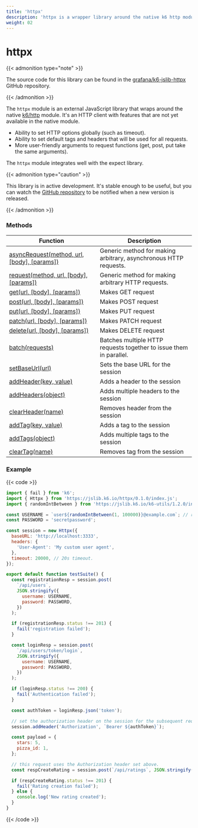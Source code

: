 ```yaml
---
title: 'httpx'
description: 'httpx is a wrapper library around the native k6 http module'
weight: 02
---
```


# httpx

{{< admonition type="note" >}}

The source code for this library can be found in the [grafana/k6-jslib-httpx](https://github.com/k6io/k6-jslib-httpx) GitHub repository.

{{< /admonition >}}

The `httpx` module is an external JavaScript library that wraps around the native [k6/http](https://grafana.com/docs/k6/<K6_VERSION>/javascript-api/k6-http) module.
It's an HTTP client with features that are not yet available in the native module.

- Ability to set HTTP options globally (such as timeout).
- Ability to set default tags and headers that will be used for all requests.
- More user-friendly arguments to request functions (get, post, put take the same arguments).

The `httpx` module integrates well with the expect library.

{{< admonition type="caution" >}}

This library is in active development. It's stable enough to be useful, but you can watch the [GitHub repository](https://github.com/k6io/k6-jslib-httpx) to be notified when a new version is released.

{{< /admonition >}}

### Methods

| Function                                                                                                                        | Description                                                        |
| ------------------------------------------------------------------------------------------------------------------------------- | ------------------------------------------------------------------ |
| [asyncRequest(method, url, [body], [params])](https://grafana.com/docs/k6/<K6_VERSION>/javascript-api/jslib/httpx/asyncrequest) | Generic method for making arbitrary, asynchronous HTTP requests.   |
| [request(method, url, [body], [params])](https://grafana.com/docs/k6/<K6_VERSION>/javascript-api/jslib/httpx/request)           | Generic method for making arbitrary HTTP requests.                 |
| [get(url, [body], [params])](https://grafana.com/docs/k6/<K6_VERSION>/javascript-api/jslib/httpx/get)                           | Makes GET request                                                  |
| [post(url, [body], [params])](https://grafana.com/docs/k6/<K6_VERSION>/javascript-api/jslib/httpx/post)                         | Makes POST request                                                 |
| [put(url, [body], [params])](https://grafana.com/docs/k6/<K6_VERSION>/javascript-api/jslib/httpx/put)                           | Makes PUT request                                                  |
| [patch(url, [body], [params])](https://grafana.com/docs/k6/<K6_VERSION>/javascript-api/jslib/httpx/patch)                       | Makes PATCH request                                                |
| [delete(url, [body], [params])](https://grafana.com/docs/k6/<K6_VERSION>/javascript-api/jslib/httpx/delete)                     | Makes DELETE request                                               |
| [batch(requests)](https://grafana.com/docs/k6/<K6_VERSION>/javascript-api/jslib/httpx/batch)                                    | Batches multiple HTTP requests together to issue them in parallel. |
| [setBaseUrl(url)](https://grafana.com/docs/k6/<K6_VERSION>/javascript-api/jslib/httpx/setbaseurl)                               | Sets the base URL for the session                                  |
| [addHeader(key, value)](https://grafana.com/docs/k6/<K6_VERSION>/javascript-api/jslib/httpx/addheader)                          | Adds a header to the session                                       |
| [addHeaders(object)](https://grafana.com/docs/k6/<K6_VERSION>/javascript-api/jslib/httpx/addheaders)                            | Adds multiple headers to the session                               |
| [clearHeader(name)](https://grafana.com/docs/k6/<K6_VERSION>/javascript-api/jslib/httpx/clearheader)                            | Removes header from the session                                    |
| [addTag(key, value)](https://grafana.com/docs/k6/<K6_VERSION>/javascript-api/jslib/httpx/addtag)                                | Adds a tag to the session                                          |
| [addTags(object)](https://grafana.com/docs/k6/<K6_VERSION>/javascript-api/jslib/httpx/addtags)                                  | Adds multiple tags to the session                                  |
| [clearTag(name)](https://grafana.com/docs/k6/<K6_VERSION>/javascript-api/jslib/httpx/cleartag)                                  | Removes tag from the session                                       |

### Example

{{< code >}}

```javascript
import { fail } from 'k6';
import { Httpx } from 'https://jslib.k6.io/httpx/0.1.0/index.js';
import { randomIntBetween } from 'https://jslib.k6.io/k6-utils/1.2.0/index.js';

const USERNAME = `user${randomIntBetween(1, 100000)}@example.com`; // random email address
const PASSWORD = 'secretpassword';

const session = new Httpx({
  baseURL: 'http://localhost:3333',
  headers: {
    'User-Agent': 'My custom user agent',
  },
  timeout: 20000, // 20s timeout.
});

export default function testSuite() {
  const registrationResp = session.post(
    `/api/users`,
    JSON.stringify({
      username: USERNAME,
      password: PASSWORD,
    })
  );

  if (registrationResp.status !== 201) {
    fail('registration failed');
  }

  const loginResp = session.post(
    `/api/users/token/login`,
    JSON.stringify({
      username: USERNAME,
      password: PASSWORD,
    })
  );

  if (loginResp.status !== 200) {
    fail('Authentication failed');
  }

  const authToken = loginResp.json('token');

  // set the authorization header on the session for the subsequent requests.
  session.addHeader('Authorization', `Bearer ${authToken}`);

  const payload = {
    stars: 5,
    pizza_id: 1,
  };

  // this request uses the Authorization header set above.
  const respCreateRating = session.post(`/api/ratings`, JSON.stringify(payload));

  if (respCreateRating.status !== 201) {
    fail('Rating creation failed');
  } else {
    console.log('New rating created');
  }
}
```

{{< /code >}}
